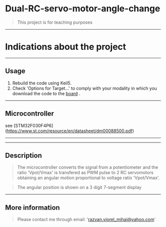 # Dual-RC-servo-motor-angle-change


>This project is for teaching purposes

---

# Indications about the project
---
## Usage
1. Rebuild the code using Keil5.
2. Check 'Options for Target...' to comply with your modality in which you download the code to the [board](https://www.optimusdigital.ro/ro/kituri/2232-kit-stm32f030f4p6.html) .

----
## Microcontroller
see [STM32F030F4P6]
(https://www.st.com/resource/en/datasheet/dm00088500.pdf)

----


----
## Description

> The microcontroller converts the signal from a potentiometer and the ratio 'Vpot/Vmax' is transfered as PWM pulse to 2 RC servomotors obtaining an angular motion proportional to voltage ratio 'Vpot/Vmax'.

> The angular position is shown on a 3 digit 7-segment display

----

## More information

> Please contact me through email:
'razvan.viorel_mihai@yahoo.com'



